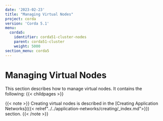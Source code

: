 ```yaml
---
date: '2023-02-23'
title: "Managing Virtual Nodes"
project: corda
version: 'Corda 5.1'
menu:
  corda5:
    identifier: corda51-cluster-nodes
    parent: corda51-cluster
    weight: 5000
section_menu: corda5
---
```

# Managing Virtual Nodes
This section describes how to manage virtual nodes. It contains the following:
{{< childpages >}}

{{< note >}}
Creating virtual nodes is described in the [Creating Application Networks]({{< relref"../../application-networks/creating/_index.md">}}) section.
{{< /note >}}